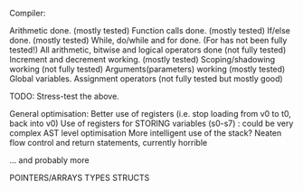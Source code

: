 Compiler:

Arithmetic done. (mostly tested)
Function calls done. (mostly tested)
If/else done. (mostly tested)
While, do/while and for done. (For has not been fully tested!)
All arithmetic, bitwise and logical operators done (not fully tested)
Increment and decrement working. (mostly tested)
Scoping/shadowing working (not fully tested)
Arguments(parameters) working (mostly tested)
Global variables.
Assignment operators (not fully tested but mostly good)

TODO:
Stress-test the above.

General optimisation:
	Better use of registers (i.e. stop loading from v0 to t0, back into v0)
	Use of registers for STORING variables (s0-s7) : could be very complex
	AST level optimisation
	More intelligent use of the stack?
	Neaten flow control and return statements, currently horrible

... and probably more

POINTERS/ARRAYS
TYPES
STRUCTS

